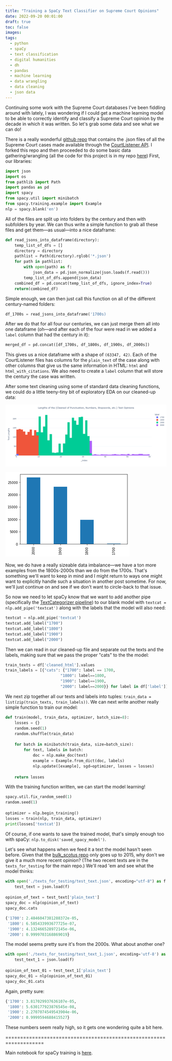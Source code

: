 ```yaml
---
title: "Training a SpaCy Text Classifier on Supreme Court Opinions"
date: 2022-09-20 00:01:00
draft: true
toc: false
images:
tags:
  - python
  - spaCy
  - text classification
  - digital humanities
  - dh
  - pandas
  - machine learning
  - data wrangling
  - data cleaning
  - json data
---
```


Continuing some work with the Supreme Court databases I've been fiddling around with lately, I was wondering if I could get a machine learning model to be able to correctly identify and classify a Supreme Court opinion by the decade in which it was written. So let's grab some data and see what we can do!

There is a really wonderful [github repo](https://github.com/brianwc/bulk_scotus) that contains the .json files of all the Supreme Court cases made available through the [CourtListener API](https://www.courtlistener.com/api/). I forked this repo and then proceeded to do some basic data gathering/wrangling (all the code for this project is in my repo [here](https://github.com/kspicer80/ussc_text_classification)) First, our libraries:

``` python
import json
import os
from pathlib import Path
import pandas as pd
import spacy
from spacy.util import minibatch
from spacy.training.example import Example
nlp = spacy.blank('en')
```

All of the files are split up into folders by the century and then with subfolders by year. We can thus write a simple function to grab all these files and get them—as usual—into a nice dataframe:

``` python
def read_jsons_into_dataframe(directory):
    temp_list_of_dfs = []
    directory = directory
    pathlist = Path(directory).rglob('*.json')
    for path in pathlist:
        with open(path) as f:
            json_data = pd.json_normalize(json.loads(f.read()))
        temp_list_of_dfs.append(json_data)
    combined_df = pd.concat(temp_list_of_dfs, ignore_index=True)
    return(combined_df)
```
Simple enough, we can then just call this function on all of the different century-named folders:

``` python
df_1700s = read_jsons_into_dataframe('1700s)
```

After we do that for all four our centuries, we can just merge them all into one dataframe (oh—and after each of the four were read in we added a ```label``` column that had the century in it):

``` python
merged_df = pd.concat([df_1700s, df_1800s, df_1900s, df_2000s])
```

This gives us a nice dataframe with a shape of ```(63347, 42)```. Each of the CourtListener files has columns for the ```plain_text``` of the case along with other columns that give us the same information in HTML: ```html``` and ```html_with_citations```. We also need to create a ```label``` column that will store the century the case was written.

After some text cleaning using some of standard data cleaning functions, we could do a little teeny-tiny bit of exploratory EDA on our cleaned-up data:

![Figure 1](/images/imgforblogposts/post_25/figure_1.png)

![Figure 2](/images/imgforblogposts/post_25/figure_2_value_counts_of_our_labels.png)

Now, we do have a really sizeable data imbalance—we have a ton more examples from the 1800s-2000s than we do from the 1700s. That's something we'll want to keep in mind and I might return to ways one might want to explicitly handle such a situation in another post sometime. For now, we'll just continue on and see if we don't want to circle-back to that issue.

So now we need to let spaCy know that we want to add another pipe (specifically the [TextCategorizer pipeline](https://spacy.io/api/textcategorizer)) to our blank model with ```textcat = nlp.add_pipe('textcat')``` along with the labels that the model will also need:

``` python
textcat = nlp.add_pipe('textcat')
textcat.add_label("1700")
textcat.add_label("1800")
textcat.add_label("1900")
textcat.add_label("2000")
```

Then we can read in our cleaned-up file and separate out the texts and the labels, making sure that we pass the proper "cats" to the the model:

``` python
train_texts = df['cleaned_html'].values
train_labels = [{"cats": {"1700": label == 1700,
                        "1800": label==1800,
                        "1900": label==1900,
                        "2000": label==2000}} for label in df['label']]
```

We next zip together all our texts and labels into tuples: ```train_data = list(zip(train_texts, train_labels))```. We can next write another really simple function to train our model:

``` python
def train(model, train_data, optimizer, batch_size=8):
    losses = {}
    random.seed(1)
    random.shuffle(train_data)

    for batch in minibatch(train_data, size=batch_size):
        for text, labels in batch:
            doc = nlp.make_doc(text)
            example = Example.from_dict(doc, labels)
            nlp.update([example], sgd=optimizer, losses = losses)

    return losses
  ```

With the training function written, we can start the model learning!

``` python
spacy.util.fix_random_seed(1)
random.seed(1)

optimizer = nlp.begin_training()
losses = train(nlp, train_data, optimizer)
print(losses['textcat'])
```

  Of course, if one wants to save the trained model, that's simply enough too with spaCy: ```nlp.to_disk('saved_spacy_model')```.

Let's see what happens when we feed it a text the model hasn't seen before. Given that the [bulk_scotus repo](https://github.com/brianwc/bulk_scotus) only goes up to 2015, why don't we give it a much more recent opinion? (The two recent texts are in the ```texts_for_testing``` for the main repo.) We'll read 'em and see what the model thinks:

``` python
with open('./texts_for_testing/test_text.json', encoding="utf-8") as f:
    test_text = json.load(f)

opinion_of_text = test_text['plain_text']
spacy_doc = nlp(opinion_of_text)
spacy_doc.cats
```

``` python
{'1700': 2.4846047381288372e-05,
 '1800': 6.585433993677725e-07,
 '1900': 4.132466528972145e-06,
 '2000': 0.9999703168869019}
```

The model seems pretty sure it's from the 2000s. What about another one?

``` python
with open('./texts_for_testing/test_text_1.json', encoding='utf-8') as f:
    test_text_1 = json.load(f)

opinion_of_text_01 = test_text_1['plain_text']
spacy_doc_01 = nlp(opinion_of_text_01)
spacy_doc_01.cats
```

Again, pretty sure:

``` python
{'1700': 3.817029937636107e-05,
 '1800': 5.630177923876545e-08,
 '1900': 2.2707074549543904e-06,
 '2000': 0.9999594688415527}
```

These numbers seem really high, so it gets one wondering quite a bit here.















===================================================================



Main notebook for spaCy training is [here](https://github.com/kspicer80/bulk_scotus/blob/master/spacy_training_script_notebook.ipynb).